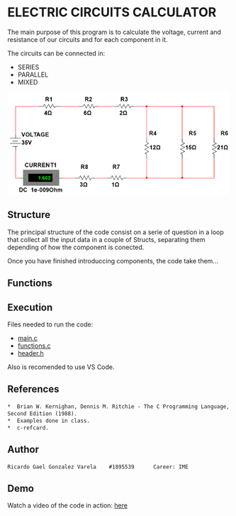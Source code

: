 # ELECTRIC CIRCUITS CALCULATOR


The main purpose of this program is to calculate the voltage, current and resistance of our circuits and for each component in it. 

The circuits can be connected in: 
 

* SERIES
* PARALLEL
* MIXED

<p align="center">
<img src="https://github.com/Rickgzz/C/blob/main/Exercises/example2.png">
</p>

## Structure

The principal structure of the code consist on a serie of question in a loop that collect all the input data in a couple of Structs, separating them depending of how the component is conected.

Once you have finished introduccing components, the code take them...



## Functions

## Execution

Files needed to run the code:

* [main.c](https://github.com/Rickgzz/C/blob/main/PIA/Project/mainV8.c)
* [functions.c](https://github.com/Rickgzz/C/blob/main/PIA/Project/functions.c)
* [header.h](https://github.com/Rickgzz/C/blob/main/PIA/Project/header.h)

Also is recomended to use VS Code.

## References
```
*  Brian W. Kernighan, Dennis M. Ritchie - The C Programming Language, Second Edition (1988). 
*  Examples done in class.
*  c-refcard.
```

## Author
```
Ricardo Gael Gonzalez Varela    #1895539      Career: IME
```

## Demo

Watch a video of the code in action: [here](https://www.youtube.com/watch?v=5ZH2it92ZmA)

